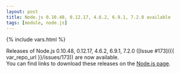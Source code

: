 ```yaml
---
layout: post
title: Node.js 0.10.48, 0.12.17, 4.6.2, 6.9.1, 7.2.0 available
tags: [module, node.js]
---
```

{% include vars.html %}

Releases of Node.js 0.10.48, 0.12.17, 4.6.2, 6.9.1, 7.2.0 ([Issue #173]({{ var_repo_url }}/issues/173)) are now available.<br />
You can find links to download these releases on the [Node.js page](/bins/nodejs).